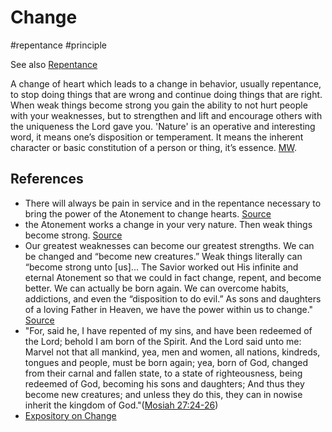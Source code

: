 # Change
#repentance
#principle 

See also [Repentance](/Glossary/Repentance.md)

A change of heart which leads to a change in behavior, usually repentance, to stop doing things that are wrong and continue doing things that are right. When weak things become strong you gain the ability to not hurt people with your weaknesses, but to strengthen and lift and encourage others with the uniqueness the Lord gave you. 'Nature' is an operative and interesting word, it means one’s disposition or temperament. It means the inherent character or basic constitution of a person or thing, it’s essence. [MW](https://www.merriam-webster.com/dictionary/nature). 


## References
- There will always be pain in service and in the repentance necessary to bring the power of the Atonement to change hearts. [Source](https://www.churchofjesuschrist.org/study/general-conference/2007/10/god-helps-the-faithful-priesthood-holder?id=p25&lang=eng#p25)
- the Atonement works a change in your very nature. Then weak things become strong. [Source](https://www.churchofjesuschrist.org/study/general-conference/2017/04/my-peace-i-leave-with-you?id=p9&lang=eng#p9)
- Our greatest weaknesses can become our greatest strengths. We can be changed and “become new creatures.” Weak things literally can “become strong unto \[us\]... The Savior worked out His infinite and eternal Atonement so that we could in fact change, repent, and become better. We can actually be born again. We can overcome habits, addictions, and even the “disposition to do evil.” As sons and daughters of a loving Father in Heaven, we have the power within us to change." [Source](https://www.churchofjesuschrist.org/study/general-conference/2022/04/28hamilton?id=p22&lang=eng#p22)
- "For, said he, I have repented of my sins, and have been redeemed of the Lord; behold I am born of the Spirit. And the Lord said unto me: Marvel not that all mankind, yea, men and women, all nations, kindreds, tongues and people, must be born again; yea, born of God, changed from their carnal and fallen state, to a state of righteousness, being redeemed of God, becoming his sons and daughters; And thus they become new creatures; and unless they do this, they can in nowise inherit the kingdom of God."([Mosiah 27:24-26](https://www.churchofjesuschrist.org/study/scriptures/bofm/mosiah/27?id=p24-p26&lang=eng#p24))
- [Expository on Change](/Thoughts-on-your-thoughts/Expository%20on%20Change.md)